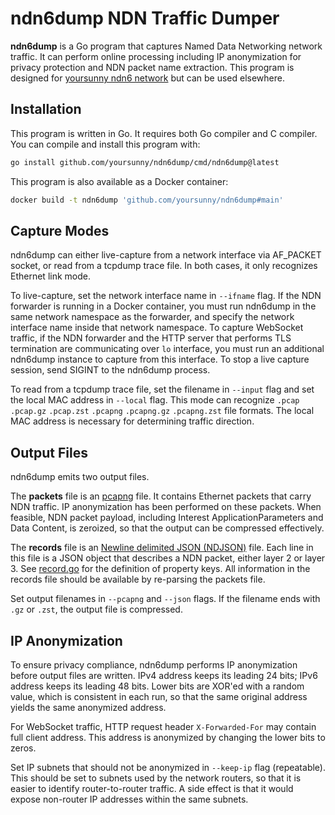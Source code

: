 # ndn6dump NDN Traffic Dumper

**ndn6dump** is a Go program that captures Named Data Networking network traffic.
It can perform online processing including IP anonymization for privacy protection and NDN packet name extraction.
This program is designed for [yoursunny ndn6 network](https://yoursunny.com/p/ndn6/) but can be used elsewhere.

## Installation

This program is written in Go.
It requires both Go compiler and C compiler.
You can compile and install this program with:

```bash
go install github.com/yoursunny/ndn6dump/cmd/ndn6dump@latest
```

This program is also available as a Docker container:

```bash
docker build -t ndn6dump 'github.com/yoursunny/ndn6dump#main'
```

## Capture Modes

ndn6dump can either live-capture from a network interface via AF\_PACKET socket, or read from a tcpdump trace file.
In both cases, it only recognizes Ethernet link mode.

To live-capture, set the network interface name in `--ifname` flag.
If the NDN forwarder is running in a Docker container, you must run ndn6dump in the same network namespace as the forwarder, and specify the network interface name inside that network namespace.
To capture WebSocket traffic, if the NDN forwarder and the HTTP server that performs TLS termination are communicating over `lo` interface, you must run an additional ndn6dump instance to capture from this interface.
To stop a live capture session, send SIGINT to the ndn6dump process.

To read from a tcpdump trace file, set the filename in `--input` flag and set the local MAC address in `--local` flag.
This mode can recognize `.pcap` `.pcap.gz` `.pcap.zst` `.pcapng` `.pcapng.gz` `.pcapng.zst` file formats.
The local MAC address is necessary for determining traffic direction.

## Output Files

ndn6dump emits two output files.

The **packets** file is an [pcapng](https://datatracker.ietf.org/doc/draft-tuexen-opsawg-pcapng/) file.
It contains Ethernet packets that carry NDN traffic.
IP anonymization has been performed on these packets.
When feasible, NDN packet payload, including Interest ApplicationParameters and Data Content, is zeroized, so that the output can be compressed effectively.

The **records** file is an [Newline delimited JSON (NDJSON)](https://github.com/ndjson/ndjson-spec) file.
Each line in this file is a JSON object that describes a NDN packet, either layer 2 or layer 3.
See [record.go](record.go) for the definition of property keys.
All information in the records file should be available by re-parsing the packets file.

Set output filenames in `--pcapng` and `--json` flags.
If the filename ends with `.gz` or `.zst`, the output file is compressed.

## IP Anonymization

To ensure privacy compliance, ndn6dump performs IP anonymization before output files are written.
IPv4 address keeps its leading 24 bits; IPv6 address keeps its leading 48 bits.
Lower bits are XOR'ed with a random value, which is consistent in each run, so that the same original address yields the same anonymized address.

For WebSocket traffic, HTTP request header `X-Forwarded-For` may contain full client address.
This address is anonymized by changing the lower bits to zeros.

Set IP subnets that should not be anonymized in `--keep-ip` flag (repeatable).
This should be set to subnets used by the network routers, so that it is easier to identify router-to-router traffic.
A side effect is that it would expose non-router IP addresses within the same subnets.
